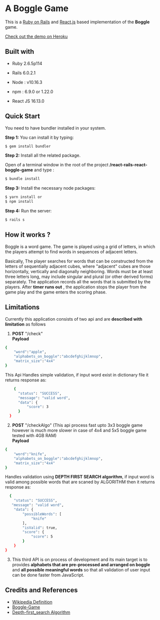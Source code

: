 
# A Boggle Game

This is a [Ruby on Rails](https://rubyonrails.org/) and [React.js](https://reactjs.org/) based implementation of the **Boggle** game.



[Check out the demo on Heroku](https://stormy-temple-09691.herokuapp.com/)



## Built with

- Ruby 2.6.5p114

- Rails 6.0.2.1

- Node : v10.16.3

- npm : 6.9.0 or 1.22.0

- React JS 16.13.0

  

## Quick Start

You need to have bundler installed in your system.

**Step 1:** You can install it by typing:

```bash
$ gem install bundler
```



**Step 2:** Install all the related package.

Open of a terminal window in the root of the project **/react-rails-react-boggle-game** and type :

```bash
$ bundle install
```



**Step 3:** Install the necessary node packages:

```bash
$ yarn install or 
$ npm install
```



**Step 4:** Run the server:

```bash
$ rails s
```

## How it works ?

Boggle is a word game. The game is played using a grid of letters, in which the players attempt to find words in sequences of adjacent letters. 

Basically, The player searches for words that can be constructed from the letters of sequentially adjacent cubes, where "adjacent" cubes are those  horizontally, vertically and diagonally neighboring. Words must be at  least three letters long, may include singular and plural (or other derived forms) separately. The application records all the words that is submitted by the players. After **timer runs out** , the application stops the player from the game play and the game enters the scoring phase. 

## Limitations
Currently this application consists of two api and are **described with limitation** as follows

1.  **POST** "/check"  
    **Payload**  <br/>
```bash
{
	"word":"apple",
	"alphabets_on_boggle":"abcdefghijklmnop",
	"matrix_size":"4x4"
}
```
This Api Handles simple validation, if input word exist in dictionary file it returns response as:

```bash
    {
      "status": "SUCCESS",
      "message": "valid word",
      "data": {
          "score": 3
      }
  }
  ```

2. **POST** "/checkAlgo"  (This api process fast upto 3x3 boggle game however is much more slower in case of 4x4 and 5x5 boggle game tested with 4GB RAM) <br/>
    **Payload** 
```bash
{
	"word":"knife",
	"alphabets_on_boggle":"abcdefghijklmnop",
	"matrix_size":"4x4"
}
```

Handles validation using **DEPTH FIRST SEARCH algorithm**,
   if input word is valid among possible words that are scaned by ALGORITHM then it returns response as:
   ```bash
     {
       "status": "SUCCESS",
      "message": "valid word",
       "data": {
           "possibleWords": [
               "knife"
           ],
           "isValid": true,
           "score": {
               "score": 5
           }
       }
   }
```

3. This third API is on process of development and its main target is to provides **alphabets that are pre-processed and arranged on boggle** and **all possible meaningful words**  so that all validation of user input can be done faster from JavaScript. 

## Credits and References

- [Wikipedia Definition](https://en.wikipedia.org/wiki/Boggle)
- [Boggle-Game](https://wordtwist.puzzlebaron.com/init.php)
- [Depth-first_search Algorithm](https://en.wikipedia.org/wiki/Depth-first_search) 